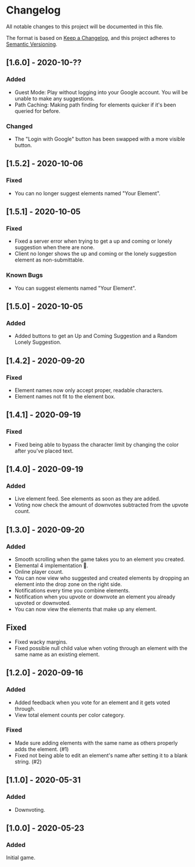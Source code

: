 # Changelog
All notable changes to this project will be documented in this file.

The format is based on [Keep a Changelog](https://keepachangelog.com/en/1.0.0/),
and this project adheres to [Semantic Versioning](https://semver.org/spec/v2.0.0.html).

## [1.6.0] - 2020-10-??
### Added
- Guest Mode: Play without logging into your Google account. You will be unable to make any suggestions.
- Path Caching: Making path finding for elements quicker if it's been queried for before.

### Changed
- The "Login with Google" button has been swapped with a more visible button.

## [1.5.2] - 2020-10-06
### Fixed
- You can no longer suggest elements named "Your Element".

## [1.5.1] - 2020-10-05
### Fixed
- Fixed a server error when trying to get a up and coming or lonely suggestion when there are none.
- Client no longer shows the up and coming or the lonely suggestion element as non-submittable.

### Known Bugs
- You can suggest elements named "Your Element".

## [1.5.0] - 2020-10-05
### Added
- Added buttons to get an Up and Coming Suggestion and a Random Lonely Suggestion.

## [1.4.2] - 2020-09-20
### Fixed
- Element names now only accept proper, readable characters.
- Element names not fit to the element box.

## [1.4.1] - 2020-09-19
### Fixed
- Fixed being able to bypass the character limit by changing the color after you've placed text.

## [1.4.0] - 2020-09-19
### Added
- Live element feed. See elements as soon as they are added.
- Voting now check the amount of downvotes subtracted from the upvote count.

## [1.3.0] - 2020-09-20
### Added
- Smooth scrolling when the game takes you to an element you created.
- Elemental 4 implementation 👀.
- Online player count.
- You can now view who suggested and created elements by dropping an element into the drop zone on the right side.
- Notifications every time you combine elements.
- Notification when you upvote or downvote an element you already upvoted or downvoted.
- You can now view the elements that make up any element.

## Fixed
- Fixed wacky margins.
- Fixed possible null child value when voting through an element with the same name as an existing element.

## [1.2.0] - 2020-09-16
### Added
- Added feedback when you vote for an element and it gets voted through.
- View total element counts per color category.

### Fixed
- Made sure adding elements with the same name as others properly adds the element. (#1)
- Fixed not being able to edit an element's name after setting it to a blank string. (#2)

## [1.1.0] - 2020-05-31
### Added
- Downvoting.

## [1.0.0] - 2020-05-23
### Added
Initial game.
